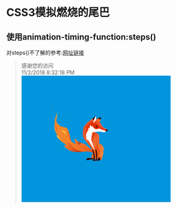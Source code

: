 # CSS3模拟燃烧的尾巴

## 使用animation-timing-function:steps()

对steps()不了解的参考:[网址链接](http://ghmagical.com/article/page/id/0gU2Wefas7hn)


> 感谢您的访问						
> 11/2/2018 8:32:18 PM 
![image](https://github.com/xmnyl/CSS3-burnForx/blob/master/images/burningFox.gif)
